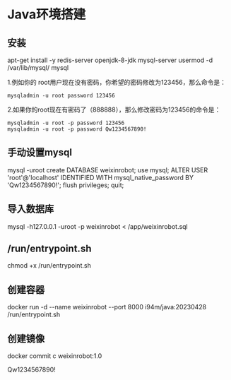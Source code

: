 # Java环境搭建

## 安装
apt-get install -y redis-server openjdk-8-jdk mysql-server
usermod -d /var/lib/mysql/ mysql


1.例如你的 root用户现在没有密码，你希望的密码修改为123456，那么命令是：
```
mysqladmin -u root password 123456
```
2.如果你的root现在有密码了（888888），那么修改密码为123456的命令是：
```
mysqladmin -u root -p password 123456
mysqladmin -u root -p password Qw1234567890!
```

## 手动设置mysql
mysql -uroot
create DATABASE weixinrobot;
use mysql;
ALTER USER 'root'@'localhost' IDENTIFIED WITH mysql_native_password BY 'Qw1234567890!';
flush privileges;
quit;

## 导入数据库
mysql -h127.0.0.1 -uroot -p weixinrobot < /app/weixinrobot.sql

## /run/entrypoint.sh
chmod +x /run/entrypoint.sh

## 创建容器
docker run -d --name weixinrobot --port 8000 i94m/java:20230428 /run/entrypoint.sh

## 创建镜像
docker commit c weixinrobot:1.0

Qw1234567890!
